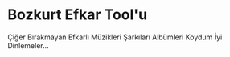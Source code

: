 # Bozkurt Efkar Tool'u
Çiğer Bırakmayan Efkarlı Müzikleri Şarkıları Albümleri Koydum İyi Dinlemeler...
